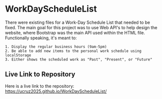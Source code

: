 # WorkDayScheduleList
There were existing files for a Work-Day Schedule List that needed to be fixed. The main goal for this project was to use Web API's to help design the website, where Bootstrap was the main API used within the HTML file. Functionally speaking, it's meant to: 
    
    1. Display the regular business hours (9am-5pm)
    2. Be able to add new items to the personal work schedule using localStorage
    3. Either shows the scheduled work as "Past", "Present", or "Future"

## Live Link to Repository
Here is a live link to the repository: https://ucruz2025.github.io/WorkDayScheduleList/
